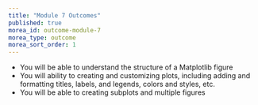 ```yaml
---
title: "Module 7 Outcomes"
published: true
morea_id: outcome-module-7
morea_type: outcome
morea_sort_order: 1
---
```


* You will be able to understand the structure of a Matplotlib figure
* You will  ability to creating and customizing plots, including adding and formatting titles, labels, and legends, colors and styles, etc.
* You will be able to creating subplots and multiple figures 
